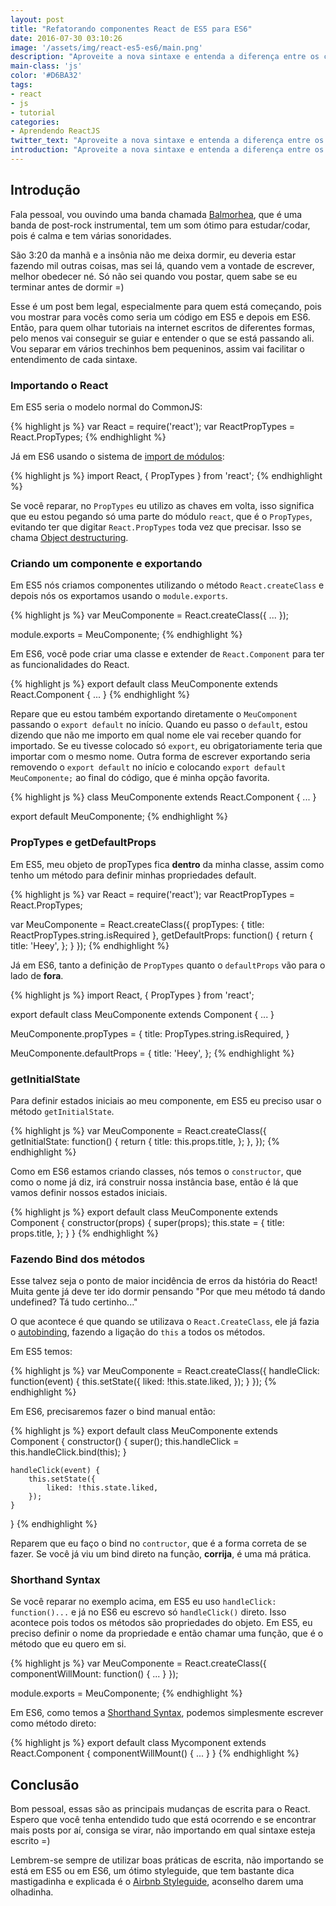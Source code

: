 ```yaml
---
layout: post
title: "Refatorando componentes React de ES5 para ES6"
date: 2016-07-30 03:10:26
image: '/assets/img/react-es5-es6/main.png'
description: "Aproveite a nova sintaxe e entenda a diferença entre os códigos."
main-class: 'js'
color: '#D6BA32'
tags:
- react
- js
- tutorial
categories:
- Aprendendo ReactJS
twitter_text: "Aproveite a nova sintaxe e entenda a diferença entre os códigos."
introduction: "Aproveite a nova sintaxe e entenda a diferença entre os códigos."
---
```


## Introdução

Fala pessoal, vou ouvindo uma banda chamada [Balmorhea](https://open.spotify.com/artist/1U0FaHAc4fcwQcYEJFgkm9), que é uma banda de post-rock instrumental, tem um som ótimo para estudar/codar, pois é calma e tem várias sonoridades. 

São 3:20 da manhã e a insônia não me deixa dormir, eu deveria estar fazendo mil outras coisas, mas sei lá, quando vem a vontade de escrever, melhor obedecer né. Só não sei quando vou postar, quem sabe se eu terminar antes de dormir =)

Esse é um post bem legal, especialmente para quem está começando, pois vou mostrar para vocês como seria um código em ES5 e depois em ES6. Então, para quem olhar tutoriais na internet escritos de diferentes formas, pelo menos vai conseguir se guiar e entender o que se está passando ali. Vou separar em vários trechinhos bem pequeninos, assim vai facilitar o entendimento de cada sintaxe.

### Importando o React

Em ES5 seria o modelo normal do CommonJS:

{% highlight js %}
var React = require('react');
var ReactPropTypes = React.PropTypes;
{% endhighlight %}

Já em ES6 usando o sistema de [import de módulos](https://developer.mozilla.org/pt-BR/docs/Web/JavaScript/Reference/Statements/import):

{% highlight js %}
import React, { PropTypes } from 'react';
{% endhighlight %}

Se você reparar, no `PropTypes` eu utilizo as chaves em volta, isso significa que eu estou pegando só uma parte do módulo `react`, que é o `PropTypes`, evitando ter que digitar `React.PropTypes` toda vez que precisar. Isso se chama [Object destructuring](https://developer.mozilla.org/pt-BR/docs/Web/JavaScript/Reference/Operators/Destructuring_assignment).

### Criando um componente e exportando

Em ES5 nós criamos componentes utilizando o método `React.createClass` e depois nós os exportamos usando o `module.exports`.

{% highlight js %}
var MeuComponente = React.createClass({
    ...
});

module.exports = MeuComponente;
{% endhighlight %}

Em ES6, você pode criar uma classe e extender de `React.Component` para ter as funcionalidades do React.

{% highlight js %}
export default class MeuComponente extends React.Component {
    ...
}
{% endhighlight %}

Repare que eu estou também exportando diretamente o `MeuComponent` passando o `export default` no início. Quando eu passo o `default`, estou dizendo que não me importo em qual nome ele vai receber quando for importado. Se eu tivesse colocado só `export`, eu obrigatoriamente teria que importar com o mesmo nome. Outra forma de escrever exportando seria removendo o `export default` no início e colocando `export default MeuComponente;` ao final do código, que é minha opção favorita.

{% highlight js %}
class MeuComponente extends React.Component {
    ...
}

export default MeuComponente;
{% endhighlight %}

### PropTypes e getDefaultProps

Em ES5, meu objeto de propTypes fica **dentro** da minha classe, assim como tenho um método para definir minhas propriedades default.

{% highlight js %}
var React = require('react');
var ReactPropTypes = React.PropTypes;

var MeuComponente = React.createClass({
    propTypes: {
        title: ReactPropTypes.string.isRequired
    },
    getDefaultProps: function() {
        return {
            title: 'Heey',
        };
    }
});
{% endhighlight %}

Já em ES6, tanto a definição de `PropTypes` quanto o `defaultProps` vão para o lado de **fora**.

{% highlight js %}
import React, { PropTypes } from 'react';

export default class MeuComponente extends Component {
    ...
}

MeuComponente.propTypes = {
    title: PropTypes.string.isRequired,
}

MeuComponente.defaultProps = {
    title: 'Heey',
};
{% endhighlight %}

### getInitialState

Para definir estados iniciais ao meu componente, em ES5 eu preciso usar o método `getInitialState`.

{% highlight js %}
var MeuComponente = React.createClass({
    getInitialState: function() {
        return {
            title: this.props.title,
        };
    },
});
{% endhighlight %}

Como em ES6 estamos criando classes, nós temos o `constructor`, que como o nome já diz, irá construir nossa instância base, então é lá que vamos definir nossos estados iniciais.

{% highlight js %}
export default class MeuComponente extends Component {
    constructor(props) {
        super(props);
        this.state = {
            title: props.title,
        };
    }
}
{% endhighlight %}

### Fazendo Bind dos métodos

Esse talvez seja o ponto de maior incidência de erros da história do React! Muita gente já deve ter ido dormir pensando "Por que meu método tá dando undefined? Tá tudo certinho..."

O que acontece é que quando se utilizava o `React.CreateClass`, ele já fazia o [autobinding](https://facebook.github.io/react/blog/2015/01/27/react-v0.13.0-beta-1.html#autobinding), fazendo a ligação do `this` a todos os métodos. 

Em ES5 temos:

{% highlight js %}
var MeuComponente = React.createClass({
    handleClick: function(event) {
        this.setState({
            liked: !this.state.liked,
        });
    }
});
{% endhighlight %}

Em ES6, precisaremos fazer o bind manual então:

{% highlight js %}
export default class MeuComponente extends Component {
    constructor() { 
        super();
        this.handleClick = this.handleClick.bind(this);
    }
    
    handleClick(event) {
        this.setState({
            liked: !this.state.liked,
        });
    }
}
{% endhighlight %}

Reparem que eu faço o bind no `contructor`, que é a forma correta de se fazer. Se você já viu um bind direto na função, **corrija**, é uma má prática.

### Shorthand Syntax

Se você reparar no exemplo acima, em ES5 eu uso `handleClick: function()...` e já no ES6 eu escrevo só `handleClick()` direto. Isso acontece pois todos os métodos são propriedades do objeto. Em ES5, eu preciso definir o nome da propriedade e então chamar uma função, que é o método que eu quero em si.

{% highlight js %}
var MeuComponente = React.createClass({
    componentWillMount: function() {
        ...
    }
});

module.exports = MeuComponente;
{% endhighlight %}

Em ES6, como temos a [Shorthand Syntax](https://developer.mozilla.org/en-US/docs/Web/JavaScript/Reference/Functions/Method_definitions), podemos simplesmente escrever como método direto:

{% highlight js %}
export default class Mycomponent extends React.Component {
    componentWillMount() {
        ...
    }
}
{% endhighlight %}

## Conclusão

Bom pessoal, essas são as principais mudanças de escrita para o React. Espero que você tenha entendido tudo que está ocorrendo e se encontrar mais posts por aí, consiga se virar, não importando em qual sintaxe esteja escrito =)

Lembrem-se sempre de utilizar boas práticas de escrita, não importando se está em ES5 ou em ES6, um ótimo styleguide, que tem bastante dica mastigadinha e explicada é o [Airbnb Styleguide](https://github.com/airbnb/javascript/tree/master/react), aconselho darem uma olhadinha.
